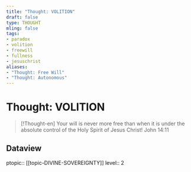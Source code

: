 ```yaml
---
title: "Thought: VOLITION"
draft: false
type: THOUGHT
mling: false
tags:
- paradox
- volition
- freewill
- fullness
- jesuschrist
aliases:
- "Thought: Free Will"
- "Thought: Autonomous"
---
```

# Thought: VOLITION
> [!Thought-en]
> Your will is never more free than when it is under the absolute control of the Holy Spirit of Jesus Christ! 
> John 14:11

## Dataview
ptopic:: [[topic-DIVINE-SOVEREIGNTY]]
level:: 2
